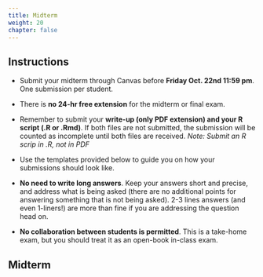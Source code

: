 ```yaml
---
title: Midterm
weight: 20
chapter: false
---
```


## Instructions

- Submit your midterm through Canvas before **Friday Oct. 22nd 11:59 pm**. One submission per student.

- There is <b>no 24-hr free extension</b> for the midterm or final exam.

- Remember to submit your **write-up (only PDF extension) and your R script (.R or .Rmd)**. If both files are not submitted, the submission will be counted as incomplete until both files are received. *Note: Submit an R scrip in .R, not in PDF*

- Use the templates provided below to guide you on how your submissions should look like.

- **No need to write long answers**. Keep your answers short and precise, and address what is being asked (there are no additional points for answering something that is not being asked). 2-3 lines answers (and even 1-liners!) are more than fine if you are addressing the question head on.

- **No collaboration between students is permitted**. This is a take-home exam, but you should treat it as an open-book in-class exam.


## Midterm

<!-- - You can find Homework 1 here: <a onclick="ga('send', 'event', 'External-Link','click','hw1','0','Link');" href="https://sta235.netlify.app/assignments/homework/homework1/STA235H_Fall21_Homework1.html" target="_blank" class="btn btn-default"> Open HW1 <i class="fas fa-external-link-alt"></i></a> 

## Templates

<a onclick="ga('send', 'event', 'External-Link','click','hw1_doc','0','Link');" href="https://sta235.netlify.app/assignments/homework/homework1/STA235H_HW1_template.docx" target="_blank" class="btn btn-default"> Write-up Template <i class="fas fa-external-link-alt"></i></a> 
<br>

<a onclick="ga('send', 'event', 'External-Link','click','hw1_code','0','Link');" href="https://sta235.netlify.app/assignments/homework/homework1/STA235H_HW1_template.R" target="_blank" class="btn btn-default"> Rcode Template <i class="fas fa-external-link-alt"></i></a> 
<br>

<a onclick="ga('send', 'event', 'External-Link','click','hw1_rmd','0','Link');" href="https://sta235.netlify.app/assignments/homework/homework1/STA235H_HW1_template.Rmd" target="_blank" class="btn btn-default"> Rmarkdown Template <i class="fas fa-external-link-alt"></i></a> --> 


<!-- ## Answer Key

- You can find the answer key for Homework 1 here: <a onclick="ga('send', 'event', 'External-Link','click','hw1_key','0','Link');" href="https://sta235.netlify.app/assignments/homework/homework1/STA235H_Fall21_Homework1_AnswerKey.html" target="_blank" class="btn btn-default"> Open HW1 Answer Key <i class="fas fa-external-link-alt"></i></a>  -->